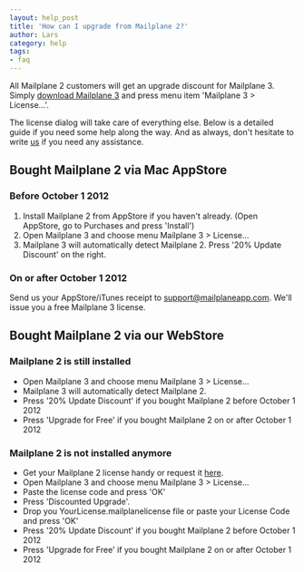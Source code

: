 ```yaml
---
layout: help_post
title: 'How can I upgrade from Mailplane 2?'
author: Lars
category: help
tags:
- faq
---
```


All Mailplane 2 customers will get an upgrade discount for Mailplane 3. Simply [download Mailplane 3](http://update.mailplaneapp.com/mailplane_3.php) and press menu item 'Mailplane 3 > License...'.

The license dialog will take care of everything else. Below is a detailed guide if you need some help along the way. And as always, don't hesitate to write [us](mailto:support@mailplaneapp.com) if you need any assistance.


## Bought Mailplane 2 via Mac AppStore

### Before October 1 2012

1. Install Mailplane 2 from AppStore if you haven't already. (Open AppStore, go to Purchases and press 'Install')
2. Open Mailplane 3 and choose menu Mailplane 3 > License...
3. Mailplane 3 will automatically detect Mailplane 2. Press '20% Update Discount' on the right.

### On or after October 1 2012

Send us your AppStore/iTunes receipt to <a href="mailto:support@mailplaneapp.com">support@mailplaneapp.com</a>. We'll issue you a free Mailplane 3 license.


## Bought Mailplane 2 via our WebStore

### Mailplane 2 is still installed

* Open Mailplane 3 and choose menu Mailplane 3 > License...
* Mailplane 3 will automatically detect Mailplane 2.
* Press '20% Update Discount' if you bought Mailplane 2 before October 1 2012
* Press 'Upgrade for Free' if you bought Mailplane 2 on or after October 1 2012

### Mailplane 2 is not installed anymore

* Get your Mailplane 2 license handy or request it [here](http://behemoth.mailplaneapp.com/isv/licenses/resend/).
* Open Mailplane 3 and choose menu Mailplane 3 > License...
* Paste the license code and press 'OK'
* Press 'Discounted Upgrade'.
* Drop you YourLicense.mailplanelicense file or paste your License Code and press 'OK'
* Press '20% Update Discount' if you bought Mailplane 2 before October 1 2012
* Press 'Upgrade for Free' if you bought Mailplane 2 on or after October 1 2012
